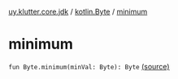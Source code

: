 [uy.klutter.core.jdk](../index.md) / [kotlin.Byte](index.md) / [minimum](.)


# minimum
<code>fun Byte.minimum(minVal: Byte): Byte</code> [(source)](https://github.com/kohesive/klutter/blob/master/core-jdk6/src/main/kotlin/uy/klutter/core/jdk/Numbers.kt#L16)<br/>

